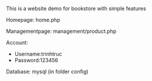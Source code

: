 This is a website demo for bookstore with simple features

Homepage: home.php

Managementpage: management/product.php

Account:
  - Username:trinhtruc
  - Password:123456

Database: mysql (in folder config)
